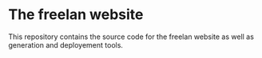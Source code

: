 The freelan website
===================

This repository contains the source code for the freelan website as well as generation and deployement tools.
